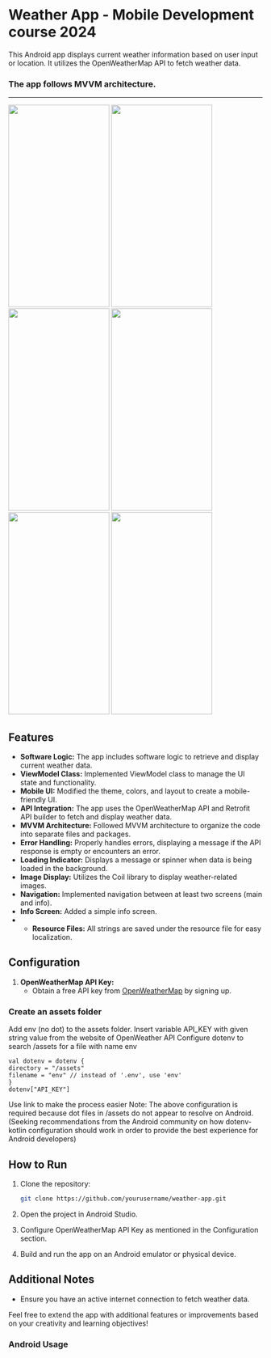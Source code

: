 # Weather App - Mobile Development course 2024

This Android app displays current weather information based on user input or location.
It utilizes the OpenWeatherMap API to fetch weather data.
### The app follows MVVM architecture.
-----

<img src="https://github.com/maguitaria/pogoda/assets/112544437/0a874b01-4fee-46cb-aad1-00c1ec8c8755" width="200" height="400" />
<img src="https://github.com/maguitaria/pogoda/assets/112544437/0a874b01-4fee-46cb-aad1-00c1ec8c8755" width="200" height="400" />
<img src="https://github.com/maguitaria/pogoda/assets/112544437/aaddd459-0577-4d79-9953-9ddcdebf0104" width="200" height="400"/>
<img src="https://github.com/maguitaria/pogoda/assets/112544437/27962195-8c88-4a62-85a7-fe8f5c48a70f"width="200" height="400" />
<img src="https://github.com/maguitaria/pogoda/assets/112544437/eee258d1-9c8f-49e0-9f75-363948ea41e9" width="200" height="400" />
<img src="https://github.com/maguitaria/pogoda/assets/112544437/094c87ce-b017-4f88-bbc1-5239bdcfb757" width="200" height="400" />

## Features

- **Software Logic:** The app includes software logic to retrieve and display current weather data.
- **ViewModel Class:** Implemented ViewModel class to manage the UI state and functionality.
- **Mobile UI:** Modified the theme, colors, and layout to create a mobile-friendly UI.
- **API Integration:** The app uses the OpenWeatherMap API and Retrofit API builder to fetch and display weather data.
- **MVVM Architecture:** Followed MVVM architecture to organize the code into separate files and packages.
- **Error Handling:** Properly handles errors, displaying a message if the API response is empty or encounters an error.
- **Loading Indicator:** Displays a message or spinner when data is being loaded in the background.
- **Image Display:** Utilizes the Coil library to display weather-related images.
- **Navigation:** Implemented navigation between at least two screens (main and info).
- **Info Screen:** Added a simple info screen.
- - **Resource Files:** All strings are saved under the resource file for easy localization.
## Configuration

1. **OpenWeatherMap API Key:**
   - Obtain a free API key from [OpenWeatherMap](https://openweathermap.org/api) by signing up.
### Create an assets folder
Add env (no dot) to the assets folder.
Insert variable API_KEY with given string value from the website of OpenWeather API
Configure dotenv to search /assets for a file with name env
```
val dotenv = dotenv {
directory = "/assets"
filename = "env" // instead of '.env', use 'env'
}
dotenv["API_KEY"]
```
Use link to make the process easier
Note: The above configuration is required because dot files in /assets do not appear to resolve on Android. (Seeking recommendations from the Android community on how dotenv-kotlin configuration should work in order to provide the best experience for Android developers)
## How to Run

1. Clone the repository:

   ```bash
   git clone https://github.com/yourusername/weather-app.git
   ```

2. Open the project in Android Studio.

3. Configure OpenWeatherMap API Key as mentioned in the Configuration section.

4. Build and run the app on an Android emulator or physical device.

## Additional Notes

- Ensure you have an active internet connection to fetch weather data.

Feel free to extend the app with additional features or improvements based on your creativity and learning objectives!

### Android Usage
